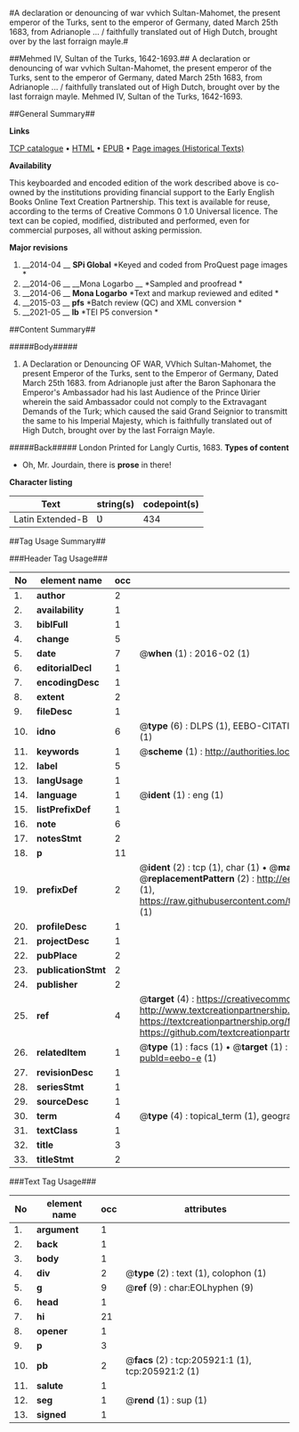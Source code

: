 #A declaration or denouncing of war vvhich Sultan-Mahomet, the present emperor of the Turks, sent to the emperor of Germany, dated March 25th 1683, from Adrianople ... / faithfully translated out of High Dutch, brought over by the last forraign mayle.#

##Mehmed IV, Sultan of the Turks, 1642-1693.##
A declaration or denouncing of war vvhich Sultan-Mahomet, the present emperor of the Turks, sent to the emperor of Germany, dated March 25th 1683, from Adrianople ... / faithfully translated out of High Dutch, brought over by the last forraign mayle.
Mehmed IV, Sultan of the Turks, 1642-1693.

##General Summary##

**Links**

[TCP catalogue](http://www.ota.ox.ac.uk/tcp/)  • 
[HTML](http://tei.it.ox.ac.uk/tcp/Texts-HTML/free/B26/B26439.html)  • 
[EPUB](http://tei.it.ox.ac.uk/tcp/Texts-EPUB/free/B26/B26439.epub) • 
[Page images (Historical Texts)](https://historicaltexts.jisc.ac.uk/eebo-31355071e)

**Availability**

This keyboarded and encoded edition of the work described above is co-owned by the
    institutions providing financial support to the Early English Books Online Text Creation
    Partnership. This text is available for reuse, according to the terms of  Creative Commons 0 1.0 Universal
    licence. The text can be copied, modified, distributed and performed, even for commercial
    purposes, all without asking permission.

**Major revisions**

1. __2014-04 __ __SPi Global__ *Keyed and coded from ProQuest page images *
1. __2014-06 __ __Mona Logarbo __ *Sampled and proofread *
1. __2014-06 __ __Mona Logarbo__ *Text and markup reviewed and edited *
1. __2015-03 __ __pfs__ *Batch review (QC) and XML conversion *
1. __2021-05 __ __lb__ *TEI P5 conversion *

##Content Summary##

#####Body#####

1. A Declaration or Denouncing OF WAR, VVhich Sultan-Mahomet, the present Emperor of the Turks, sent to the Emperor of Germany, Dated March 25th 1683. from Adrianople just after the Baron Saphonara the Emperor's Ambassador had his last Audience of the Prince Ʋirier wherein the said Ambassador could not comply to the Extravagant Demands of the Turk; which caused the said Grand Seignior to transmitt the same to his Imperial Majesty, which is faithfully translated out of High Dutch, brought over by the last Forraign Mayle.

#####Back#####
London Printed for Langly Curtis, 1683.
**Types of content**

  * Oh, Mr. Jourdain, there is **prose** in there!

**Character listing**


|Text|string(s)|codepoint(s)|
|---|---|---|
|Latin Extended-B|Ʋ|434|

##Tag Usage Summary##

###Header Tag Usage###

|No|element name|occ|attributes|
|---|---|---|---|
|1.|__author__|2||
|2.|__availability__|1||
|3.|__biblFull__|1||
|4.|__change__|5||
|5.|__date__|7| @__when__ (1) : 2016-02 (1)|
|6.|__editorialDecl__|1||
|7.|__encodingDesc__|1||
|8.|__extent__|2||
|9.|__fileDesc__|1||
|10.|__idno__|6| @__type__ (6) : DLPS (1), EEBO-CITATION (1), VID (1), EEBO-PROQUEST (1), STC (1), OCLC (1)|
|11.|__keywords__|1| @__scheme__ (1) : http://authorities.loc.gov/ (1)|
|12.|__label__|5||
|13.|__langUsage__|1||
|14.|__language__|1| @__ident__ (1) : eng (1)|
|15.|__listPrefixDef__|1||
|16.|__note__|6||
|17.|__notesStmt__|2||
|18.|__p__|11||
|19.|__prefixDef__|2| @__ident__ (2) : tcp (1), char (1)  •  @__matchPattern__ (2) : ([0-9\-]+):([0-9IVX]+) (1), (.+) (1)  •  @__replacementPattern__ (2) : http://eebo.chadwyck.com/downloadtiff?vid=$1&page=$2 (1), https://raw.githubusercontent.com/textcreationpartnership/Texts/master/tcpchars.xml#$1 (1)|
|20.|__profileDesc__|1||
|21.|__projectDesc__|1||
|22.|__pubPlace__|2||
|23.|__publicationStmt__|2||
|24.|__publisher__|2||
|25.|__ref__|4| @__target__ (4) : https://creativecommons.org/publicdomain/zero/1.0/ (1), http://www.textcreationpartnership.org/docs/. (1), https://textcreationpartnership.org/faq/#faq05 (1), https://github.com/textcreationpartnership (1)|
|26.|__relatedItem__|1| @__type__ (1) : facs (1)  •  @__target__ (1) : https://data.historicaltexts.jisc.ac.uk/view?pubId=eebo-e (1)|
|27.|__revisionDesc__|1||
|28.|__seriesStmt__|1||
|29.|__sourceDesc__|1||
|30.|__term__|4| @__type__ (4) : topical_term (1), geographic_name (2), genre_form (1)|
|31.|__textClass__|1||
|32.|__title__|3||
|33.|__titleStmt__|2||


###Text Tag Usage###

|No|element name|occ|attributes|
|---|---|---|---|
|1.|__argument__|1||
|2.|__back__|1||
|3.|__body__|1||
|4.|__div__|2| @__type__ (2) : text (1), colophon (1)|
|5.|__g__|9| @__ref__ (9) : char:EOLhyphen (9)|
|6.|__head__|1||
|7.|__hi__|21||
|8.|__opener__|1||
|9.|__p__|3||
|10.|__pb__|2| @__facs__ (2) : tcp:205921:1 (1), tcp:205921:2 (1)|
|11.|__salute__|1||
|12.|__seg__|1| @__rend__ (1) : sup (1)|
|13.|__signed__|1||
